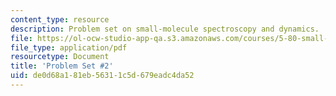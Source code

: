 ```yaml
---
content_type: resource
description: Problem set on small-molecule spectroscopy and dynamics.
file: https://ol-ocw-studio-app-qa.s3.amazonaws.com/courses/5-80-small-molecule-spectroscopy-and-dynamics-fall-2008/de0d68a181eb56311c5d679eadc4da52_ps2_1987.pdf
file_type: application/pdf
resourcetype: Document
title: 'Problem Set #2'
uid: de0d68a1-81eb-5631-1c5d-679eadc4da52
---
```

